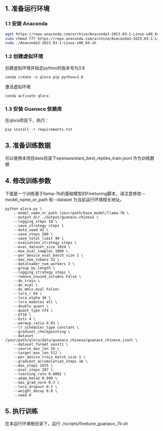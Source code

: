 ## 1. 准备运行环境
### 1.1 安装 Anaconda
```bash
wget https://repo.anaconda.com/archive/Anaconda3-2023.03-1-Linux-x86_64.sh  
sudo chmod 777 https://repo.anaconda.com/archive/Anaconda3-2023.03-1-Linux-x86_64.sh  
sudo ./Anaconda3-2023.03-1-Linux-x86_64.sh  
```
### 1.2 创建虚拟环境
创建虚拟环境并指定python的版本号为3.8  
```
conda create -n qlora pip python=3.8
```
激活虚拟环境
```
conda activate qlora
```
### 1.3 安装 Guanaco 依赖库
在qlora项目下，执行：
```
pip install -r requirements.txt
```
## 3. 准备训练数据
可以使用本项目data目录下openassistant_best_replies_train.jsonl 作为训练数据  
## 4. 修改训练参数
下面是一个训练基于llama-7b的基础模型的Finetuning脚本，请注意修改--model_name_or_path 和--dataset 为当前运行环境相关地址。  
```
python qlora.py \
    --model_name_or_path /your/path/base_model/llama-7b \
    --output_dir ./output/guanaco-chinese \
    --logging_steps 10 \
    --save_strategy steps \
    --data_seed 42 \
    --save_steps 500 \
    --save_total_limit 40 \
    --evaluation_strategy steps \
    --eval_dataset_size 1024 \
    --max_eval_samples 1000 \
    --per_device_eval_batch_size 1 \
    --max_new_tokens 32 \
    --dataloader_num_workers 3 \
    --group_by_length \
    --logging_strategy steps \
    --remove_unused_columns False \
    --do_train \
    --do_eval \
    --do_mmlu_eval False\
    --lora_r 64 \
    --lora_alpha 16 \
    --lora_modules all \
    --double_quant \
    --quant_type nf4 \
    --bf16 \
    --bits 4 \
    --warmup_ratio 0.03 \
    --lr_scheduler_type constant \
    --gradient_checkpointing \
    --dataset /your/path/qlora/data/guanaco_chinese/guanaco_chinese.jsonl \
    --dataset_format oasst1 \
    --source_max_len 16 \
    --target_max_len 512 \
    --per_device_train_batch_size 1 \
    --gradient_accumulation_steps 16 \
    --max_steps 1875 \
    --eval_steps 187 \
    --learning_rate 0.0002 \
    --adam_beta2 0.999 \
    --max_grad_norm 0.3 \
    --lora_dropout 0.1 \
    --weight_decay 0.0 \
    --seed 0
```

## 5. 执行训练
在本运行环境根目录下，运行 ./scripts/finetune_guanaco_7b.sh

